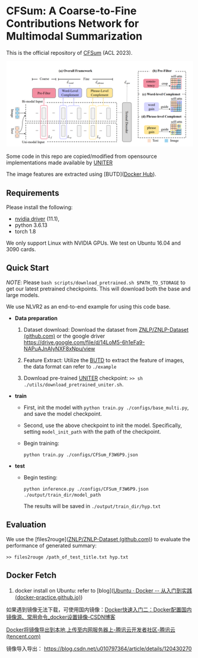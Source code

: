 # CFSum: A Coarse-to-Fine Contributions Network for Multimodal Summarization

This is the official repository of [CFSum]() (ACL 2023).

![framework](./framework.jpg)

Some code in this repo are copied/modified from opensource implementations made available by [UNITER](https://arxiv.org/abs/1909.11740)

The image features are extracted using [BUTD]([Docker Hub](https://hub.docker.com/r/airsplay/bottom-up-attention)).

## Requirements

Please install the following:

  - [nvidia driver](https://docs.nvidia.com/cuda/cuda-installation-guide-linux/index.html#package-manager-installation) (11.1), 
  - python 3.6.13
  - torch 1.8


We only support Linux with NVIDIA GPUs. We test on Ubuntu 16.04 and 3090 cards.

## Quick Start

*NOTE*: Please `bash scripts/download_pretrained.sh $PATH_TO_STORAGE` to get our latest pretrained
checkpoints. This will download both the base and large models.

We use NLVR2 as an end-to-end example for using this code base.

* **Data preparation**

  1. Dataset download: Download the dataset from [ZNLP/ZNLP-Dataset (github.com)](https://github.com/ZNLP/ZNLP-Dataset) or the google driver https://drive.google.com/file/d/14LoM5-6h1eFa9-NAPuAJnAIyNXF8xNpu/view

  2. Feature Extract: Utilize the [BUTD](https://hub.docker.com/r/chenrocks/butd-caffe) to extract the feature of images, the data format can refer to `./example`

  3. Download pre-trained [UNITER](https://github.com/ChenRocks/UNITER) checkpoint: `>> sh ./utils/download_pretrained_uniter.sh`. 

* **train**

  * First, init the model with `python train.py ./configs/base_multi.py`, and save the model checkpoint.

  * Second, use the above checkpoint to init the model. Specifically, setting `model_init_path` with the path of the checkpoint.

  * Begin training:

    ```
    python train.py ./configs/CFSum_F3W6P9.json
    ```

* **test**

  * Begin testing:

    ```
    python inference.py ./configs/CFSum_F3W6P9.json ./output/train_dir/model_path
    ```

    The results will be saved in `./output/train_dir/hyp.txt`



## Evaluation

We use the [files2rouge]([ZNLP/ZNLP-Dataset (github.com)](https://github.com/pltrdy/files2rouge)) to evaluate the performance of generated summary:

```
>> files2rouge /path_of_test_title.txt hyp.txt
```



## Docker Fetch

1. docker install on Ubuntu: refer to [blog]([Ubuntu · Docker -- 从入门到实践 (docker-practice.github.io)](https://docker-practice.github.io/zh-cn/install/ubuntu.html))

如果遇到镜像无法下载，可使用国内镜像：[Docker快速入门二：Docker配置国内镜像源、常用命令_docker设置镜像-CSDN博客](https://blog.csdn.net/houpk999/article/details/106693215)

[Docker将镜像导出到本地,上传至内网服务器上-腾讯云开发者社区-腾讯云 (tencent.com)](https://cloud.tencent.com/developer/article/2161247)

镜像导入导出： https://blog.csdn.net/u010797364/article/details/120430270

